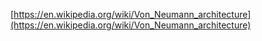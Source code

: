 [https://en.wikipedia.org/wiki/Von_Neumann_architecture](https://en.wikipedia.org/wiki/Von_Neumann_architecture)
